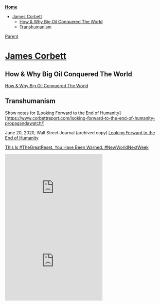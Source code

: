 <!-- START doctoc generated TOC please keep comment here to allow auto update -->
<!-- DON'T EDIT THIS SECTION, INSTEAD RE-RUN doctoc TO UPDATE -->
**[Home](#pages/blog/cv19/index)**

- [James Corbett](#james-corbett)
  - [How & Why Big Oil Conquered The World](#how--why-big-oil-conquered-the-world)
  - [Transhumanism](#transhumanism)

<!-- END doctoc generated TOC please keep comment here to allow auto update -->

[Parent](#pages/blog/cv19/people/index)

# [James Corbett](https://www.corbettreport.com/)


## How & Why Big Oil Conquered The World

[How & Why Big Oil Conquered The World](https://www.corbettreport.com/bigoil/)

## Transhumanism

Show notes for [Looking Forward to the End of Humanity][https://www.corbettreport.com/looking-forward-to-the-end-of-humanity-propagandawatch/]

June 20, 2020, Wall Street Journal (archived copy)
[Looking Forward to the End of Humanity](https://archive.is/elqlF#selection-2091.5-2094.0)


[This Is #TheGreatReset. You Have Been Warned. #NewWorldNextWeek](https://www.youtube.com/watch?v=8lh-HGcXE1Q)

<iframe width="320" height="240" src="https://www.youtube.com/embed/QQxcuHF_QEM" frameborder="0" allow="accelerometer; autoplay; encrypted-media; gyroscope; picture-in-picture" allowfullscreen></iframe>


<iframe width="320" height="240" src="https://www.youtube.com/embed/EnF1PIHCYsw" frameborder="0" allow="accelerometer; autoplay; encrypted-media; gyroscope; picture-in-picture" allowfullscreen></iframe>

